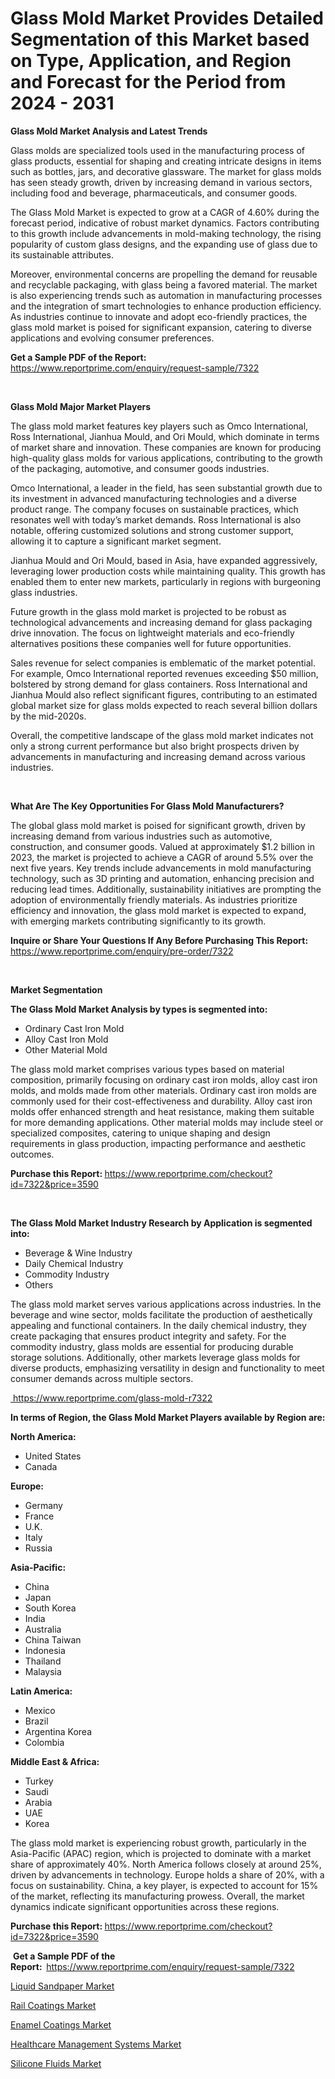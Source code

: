 <p><h1>Glass Mold Market Provides Detailed Segmentation of this Market based on Type, Application, and Region and Forecast for the Period from 2024 - 2031</h1></p><p><strong>Glass Mold Market Analysis and Latest Trends</strong></p>
<p><p>Glass molds are specialized tools used in the manufacturing process of glass products, essential for shaping and creating intricate designs in items such as bottles, jars, and decorative glassware. The market for glass molds has seen steady growth, driven by increasing demand in various sectors, including food and beverage, pharmaceuticals, and consumer goods. </p><p>The Glass Mold Market is expected to grow at a CAGR of 4.60% during the forecast period, indicative of robust market dynamics. Factors contributing to this growth include advancements in mold-making technology, the rising popularity of custom glass designs, and the expanding use of glass due to its sustainable attributes. </p><p>Moreover, environmental concerns are propelling the demand for reusable and recyclable packaging, with glass being a favored material. The market is also experiencing trends such as automation in manufacturing processes and the integration of smart technologies to enhance production efficiency. As industries continue to innovate and adopt eco-friendly practices, the glass mold market is poised for significant expansion, catering to diverse applications and evolving consumer preferences.</p></p>
<p><strong>Get a Sample PDF of the Report:&nbsp;</strong> <a href="https://www.reportprime.com/enquiry/request-sample/7322?utm_campaign=1895&utm_medium=2&utm_source=Github&utm_content=ia&utm_term=25122024&utm_id=glass-mold">https://www.reportprime.com/enquiry/request-sample/7322</a></p>
<p>&nbsp;</p>
<p><strong>Glass Mold Major Market Players</strong></p>
<p><p>The glass mold market features key players such as Omco International, Ross International, Jianhua Mould, and Ori Mould, which dominate in terms of market share and innovation. These companies are known for producing high-quality glass molds for various applications, contributing to the growth of the packaging, automotive, and consumer goods industries.</p><p>Omco International, a leader in the field, has seen substantial growth due to its investment in advanced manufacturing technologies and a diverse product range. The company focuses on sustainable practices, which resonates well with today’s market demands. Ross International is also notable, offering customized solutions and strong customer support, allowing it to capture a significant market segment.</p><p>Jianhua Mould and Ori Mould, based in Asia, have expanded aggressively, leveraging lower production costs while maintaining quality. This growth has enabled them to enter new markets, particularly in regions with burgeoning glass industries.</p><p>Future growth in the glass mold market is projected to be robust as technological advancements and increasing demand for glass packaging drive innovation. The focus on lightweight materials and eco-friendly alternatives positions these companies well for future opportunities.</p><p>Sales revenue for select companies is emblematic of the market potential. For example, Omco International reported revenues exceeding $50 million, bolstered by strong demand for glass containers. Ross International and Jianhua Mould also reflect significant figures, contributing to an estimated global market size for glass molds expected to reach several billion dollars by the mid-2020s.</p><p>Overall, the competitive landscape of the glass mold market indicates not only a strong current performance but also bright prospects driven by advancements in manufacturing and increasing demand across various industries.</p></p>
<p>&nbsp;</p>
<p><strong>What Are The Key Opportunities For Glass Mold Manufacturers?</strong></p>
<p><p>The global glass mold market is poised for significant growth, driven by increasing demand from various industries such as automotive, construction, and consumer goods. Valued at approximately $1.2 billion in 2023, the market is projected to achieve a CAGR of around 5.5% over the next five years. Key trends include advancements in mold manufacturing technology, such as 3D printing and automation, enhancing precision and reducing lead times. Additionally, sustainability initiatives are prompting the adoption of environmentally friendly materials. As industries prioritize efficiency and innovation, the glass mold market is expected to expand, with emerging markets contributing significantly to its growth.</p></p>
<p><strong>Inquire or Share Your Questions If Any Before Purchasing This Report:</strong> <a href="https://www.reportprime.com/enquiry/pre-order/7322?utm_campaign=1895&utm_medium=2&utm_source=Github&utm_content=ia&utm_term=25122024&utm_id=glass-mold">https://www.reportprime.com/enquiry/pre-order/7322</a></p>
<p>&nbsp;</p>
<p><strong>Market Segmentation</strong></p>
<p><strong>The Glass Mold Market Analysis by types is segmented into:</strong></p>
<p><ul><li>Ordinary Cast Iron Mold</li><li>Alloy Cast Iron Mold</li><li>Other Material Mold</li></ul></p>
<p><p>The glass mold market comprises various types based on material composition, primarily focusing on ordinary cast iron molds, alloy cast iron molds, and molds made from other materials. Ordinary cast iron molds are commonly used for their cost-effectiveness and durability. Alloy cast iron molds offer enhanced strength and heat resistance, making them suitable for more demanding applications. Other material molds may include steel or specialized composites, catering to unique shaping and design requirements in glass production, impacting performance and aesthetic outcomes.</p></p>
<p><strong>Purchase this Report:&nbsp;</strong><a href="https://www.reportprime.com/checkout?id=7322&price=3590&utm_campaign=1895&utm_medium=2&utm_source=Github&utm_content=ia&utm_term=25122024&utm_id=glass-mold">https://www.reportprime.com/checkout?id=7322&price=3590</a></p>
<p>&nbsp;</p>
<p><strong>The Glass Mold Market Industry Research by Application is segmented into:</strong></p>
<p><ul><li>Beverage & Wine Industry</li><li>Daily Chemical Industry</li><li>Commodity Industry</li><li>Others</li></ul></p>
<p><p>The glass mold market serves various applications across industries. In the beverage and wine sector, molds facilitate the production of aesthetically appealing and functional containers. In the daily chemical industry, they create packaging that ensures product integrity and safety. For the commodity industry, glass molds are essential for producing durable storage solutions. Additionally, other markets leverage glass molds for diverse products, emphasizing versatility in design and functionality to meet consumer demands across multiple sectors.</p></p>
<p><a href="https://www.reportprime.com/glass-mold-r7322?utm_campaign=1895&utm_medium=2&utm_source=Github&utm_content=ia&utm_term=25122024&utm_id=glass-mold">&nbsp;https://www.reportprime.com/glass-mold-r7322</a></p>
<p><strong>In terms of Region, the Glass Mold Market Players available by Region are:</strong></p>
<p>
    <p> <strong> North America: </strong>
        <ul>
            <li>United States</li>
            <li>Canada</li>
        </ul>
        </p> 
    <p> <strong> Europe: </strong>
        <ul>
            <li>Germany</li>
            <li>France</li>
            <li>U.K.</li>
            <li>Italy</li>
            <li>Russia</li>
        </ul>
        </p> 
    <p> <strong> Asia-Pacific: </strong>
        <ul>
            <li>China</li>
            <li>Japan</li>
            <li>South Korea</li>
            <li>India</li>
            <li>Australia</li>
            <li>China Taiwan</li>
            <li>Indonesia</li>
            <li>Thailand</li>
            <li>Malaysia</li>
        </ul>
        </p> 
    <p> <strong> Latin America: </strong>
        <ul>
            <li>Mexico</li>
            <li>Brazil</li>
            <li>Argentina Korea</li>
            <li>Colombia</li>
        </ul>
        </p> 
    <p> <strong> Middle East & Africa: </strong>
        <ul>
            <li>Turkey</li>
            <li>Saudi</li>
            <li>Arabia</li>
            <li>UAE</li>
            <li>Korea</li>
        </ul>
    </p>
    </p>
<p><p>The glass mold market is experiencing robust growth, particularly in the Asia-Pacific (APAC) region, which is projected to dominate with a market share of approximately 40%. North America follows closely at around 25%, driven by advancements in technology. Europe holds a share of 20%, with a focus on sustainability. China, a key player, is expected to account for 15% of the market, reflecting its manufacturing prowess. Overall, the market dynamics indicate significant opportunities across these regions.</p></p>
<p><strong>Purchase this Report: </strong><a href="https://www.reportprime.com/checkout?id=7322&price=3590&utm_campaign=1895&utm_medium=2&utm_source=Github&utm_content=ia&utm_term=25122024&utm_id=glass-mold">https://www.reportprime.com/checkout?id=7322&price=3590</a></p>
<p>&nbsp;<strong>Get a Sample PDF of the Report:&nbsp;&nbsp;</strong><a href="https://www.reportprime.com/enquiry/request-sample/7322?utm_campaign=1895&utm_medium=2&utm_source=Github&utm_content=ia&utm_term=25122024&utm_id=glass-mold">https://www.reportprime.com/enquiry/request-sample/7322</a></p>
<p><strong></strong></p>
<p><p><a href="https://www.linkedin.com/pulse/insights-liquid-sandpaper-market-size-which-expanding-134-cagr-iklge?utm_campaign=1895&utm_medium=2&utm_source=Github&utm_content=ia&utm_term=25122024&utm_id=glass-mold">Liquid Sandpaper Market</a></p><p><a href="https://www.linkedin.com/pulse/based-recent-market-research-rail-coatings-set-experience-robust-5wcre?utm_campaign=1895&utm_medium=2&utm_source=Github&utm_content=ia&utm_term=25122024&utm_id=glass-mold">Rail Coatings Market</a></p><p><a href="https://www.linkedin.com/pulse/examining-enamel-coatingsmarket-factorsinfluencing-revenue-jdmte?utm_campaign=1895&utm_medium=2&utm_source=Github&utm_content=ia&utm_term=25122024&utm_id=glass-mold">Enamel Coatings Market</a></p><p><a href="https://www.linkedin.com/pulse/healthcare-management-systems-market-size-set-accelerate-slric?utm_campaign=1895&utm_medium=2&utm_source=Github&utm_content=ia&utm_term=25122024&utm_id=glass-mold">Healthcare Management Systems Market</a></p><p><a href="https://www.linkedin.com/pulse/top-trends-transforming-silicone-fluids-market-2024-2031-stokks-qqzhe?utm_campaign=1895&utm_medium=2&utm_source=Github&utm_content=ia&utm_term=25122024&utm_id=glass-mold">Silicone Fluids Market</a></p></p>